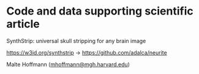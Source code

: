 # Code and data supporting scientific article

SynthStrip: universal skull stripping for any brain image

https://w3id.org/synthstrip -> https://github.com/adalca/neurite

Malte Hoffmann (mhoffmann@mgh.harvard.edu)
